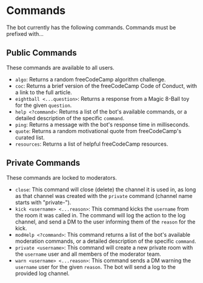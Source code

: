 # Commands

The bot currently has the following commands. Commands must be prefixed with...

## Public Commands

These commands are available to all users.

- `algo`: Returns a random freeCodeCamp algorithm challenge.
- `coc`: Returns a brief version of the freeCodeCamp Code of Conduct, with a link to the full article.
- `eightball <...question>`: Returns a response from a Magic 8-Ball toy for the given `question`.
- `help <?command>`: Returns a list of the bot's available commands, or a detailed description of the specific `command`.
- `ping`: Returns a message with the bot's response time in milliseconds.
- `quote`: Returns a random motivational quote from freeCodeCamp's curated list.
- `resources`: Returns a list of helpful freeCodeCamp resources.

## Private Commands

These commands are locked to moderators.

- `close`: This command will close (delete) the channel it is used in, as long as that channel was created with the `private` command (channel name starts with "private-").
- `kick <username> <...reason>`: This command kicks the `username` from the room it was called in. The command will log the action to the log channel, and send a DM to the user informing them of the `reason` for the kick.
- `modHelp <?command>`: This command returns a list of the bot's available moderation commands, or a detailed description of the specific `command`.
- `private <username>`: This command will create a new private room with the `username` user and all members of the moderator team.
- `warn <username> <...reason>`: This command sends a DM warning the `username` user for the given `reason`. The bot will send a log to the provided log channel.
